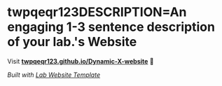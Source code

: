 
# twpqeqr123DESCRIPTION=An engaging 1-3 sentence description of your lab.'s Website

Visit **[twpqeqr123.github.io/Dynamic-X-website](https://twpqeqr123.github.io/Dynamic-X-website)** 🚀

_Built with [Lab Website Template](https://greene-lab.gitbook.io/lab-website-template-docs)_
